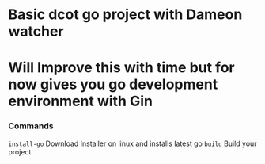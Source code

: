 # Basic dcot go project with Dameon watcher

# Will Improve this with time but for now gives you go development environment with Gin

### Commands

`install-go` Download Installer on linux and installs latest go
`build` Build your project